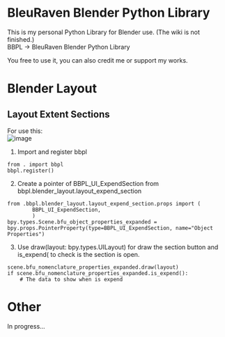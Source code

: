 # BleuRaven Blender Python Library
This is my personal Python Library for Blender use.  (The wiki is not finished.)  
BBPL -> BleuRaven Blender Python Library

You free to use it, you can also credit me or support my works.


# Blender Layout
## Layout Extent Sections
For use this:  
![image](https://github.com/xavier150/BleuRavenBlenderPythonLibrary/assets/7216958/5be147d6-2081-4874-98a4-0aeceb65dc1e)

1. Import and register bbpl
```
from . import bbpl
bbpl.register()
```

2. Create a pointer of BBPL_UI_ExpendSection from bbpl.blender_layout.layout_expend_section
```
from .bbpl.blender_layout.layout_expend_section.props import (
        BBPL_UI_ExpendSection,
        )
bpy.types.Scene.bfu_object_properties_expanded = bpy.props.PointerProperty(type=BBPL_UI_ExpendSection, name="Object Properties")
```

3. Use draw(layout: bpy.types.UILayout) for draw the section button and is_expend( to check is the section is open.
```
scene.bfu_nomenclature_properties_expanded.draw(layout)
if scene.bfu_nomenclature_properties_expanded.is_expend():
    # The data to show when is expend
```

# Other
In progress...
